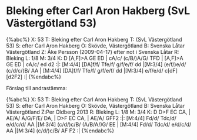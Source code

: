 # Bleking efter Carl Aron Hakberg (SvL Västergötland 53)

{%abc%}
X: 53
T: Bleking efter Carl Aron Hakberg
T: (SvL Västergötland 53)
S: efter Carl Aron Hakberg
O: Skövde, Västergötland
B: Svenska Låtar Västergötland
Z: Åke Persson (2009-04-17) efter not i Svenska Låtar
R: Bleking
L: 1/8
M: 3/4
K: D
[A,F]>A GE ED | cA/c/ (c/B/)A/G/ TFD | [A,F]>A GE ED | cA/c/ ed d2 :|:
[M:4/4] [DA]f/f/ Tfe/f/ g/f/e/f/ dd |[M:3/4] (e/f/)e/d/ (c/d/c/)B/ AA | 
[M:4/4] [DA]f/f/ Tfe/f/ g/f/e/f/ dd |[M:3/4] e/f/e/d/ c[dF] [d2F2] :| 
{%endabc%}

Förslag till andrastämma:

{%abc%}
X: 53
T: Bleking efter Carl Aron Hakberg
T: (SvL Västergötland 53)
S: efter Carl Aron Hakberg
O: Skövde, Västergötland
B: Svenska Låtar Västergötland
Z:Per Oldberg 2013
R: Bleking
L: 1/8
M: 3/4
K: D
D>F EC CA, | AE/A/ A/G/F/E/ DA, | D>F EC CA, | AE/A/ GFF2 :|:
[M:4/4] Fd/d/ Tdc/d/ e/d/c/d/ AA |[M:3/4] (c/d/)c/B/ (A/B/A/)G/ EE |
[M:4/4] Fd/d/ Tdc/d/ e/d/c/d/ AA |[M:3/4] (c/d/)c/B/ AF F2 :|
{%endabc%}
